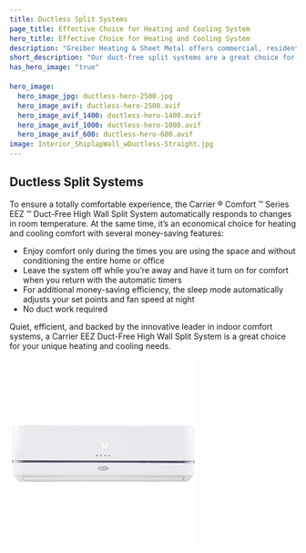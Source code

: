 ```yaml
---
title: Ductless Split Systems
page_title: Effective Choice for Heating and Cooling System
hero_title: Effective Choice for Heating and Cooling System
description: "Greiber Heating & Sheet Metal offers commercial, residential & industrial HVAC, geothermal heating, cooling & ventilation services in Waunakee, Wisconsin."
short_description: "Our duct-free split systems are a great choice for your unique heating and cooling needs."
has_hero_image: "true"

hero_image:
  hero_image_jpg: ductless-hero-2500.jpg
  hero_image_avif: ductless-hero-2500.avif
  hero_image_avif_1400: ductless-hero-1400.avif
  hero_image_avif_1000: ductless-hero-1000.avif
  hero_image_avif_600: ductless-hero-600.avif
image: Interior_ShiplapWall_wDuctless-Straight.jpg
---
```


<div>
  <h2 class="no-margin">Ductless Split Systems</h2>
  <div class="underline"></div>
</div>

To ensure a totally comfortable experience, the Carrier ® Comfort ™ Series EEZ ™ Duct-Free High Wall Split System automatically responds to changes in room temperature. At the same time, it’s an economical choice for heating and cooling comfort with several money-saving features:

- Enjoy comfort only during the times you are using the space and without conditioning the entire home or office
- Leave the system off while you’re away and have it turn on for comfort when you return with the automatic timers
- For additional money-saving efficiency, the sleep mode automatically adjusts your set points and fan speed at night
- No duct work required

Quiet, efficient, and backed by the innovative leader in indoor comfort systems, a Carrier EEZ Duct-Free High Wall Split System is a great choice for your unique heating and cooling needs.

![Performance high wall indoor unit](performance-high-wall-indoor-unit-40MAQ.png)

